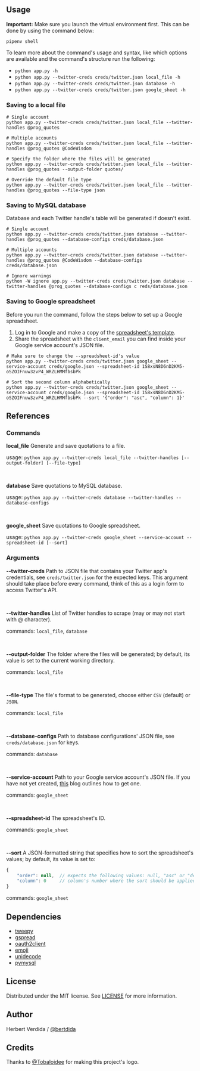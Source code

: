 ## Usage
**Important:** Make sure you launch the virtual environment first. This can be done by using the command below:
```shell
pipenv shell
```

To learn more about the command's usage and syntax, like which options are available and the command's structure run the following:

- `python app.py -h`
- `python app.py --twitter-creds creds/twitter.json local_file -h`
- `python app.py --twitter-creds creds/twitter.json database -h`
- `python app.py --twitter-creds creds/twitter.json google_sheet -h`

### Saving to a local file

```shell
# Single account
python app.py --twitter-creds creds/twitter.json local_file --twitter-handles @prog_quotes

# Multiple accounts
python app.py --twitter-creds creds/twitter.json local_file --twitter-handles @prog_quotes @CodeWisdom

# Specify the folder where the files will be generated
python app.py --twitter-creds creds/twitter.json local_file --twitter-handles @prog_quotes --output-folder quotes/

# Override the default file type
python app.py --twitter-creds creds/twitter.json local_file --twitter-handles @prog_quotes --file-type json
```

### Saving to MySQL database
Database and each Twitter handle's table will be generated if doesn't exist.

```shell
# Single account
python app.py --twitter-creds creds/twitter.json database --twitter-handles @prog_quotes --database-configs creds/database.json

# Multiple accounts
python app.py --twitter-creds creds/twitter.json database --twitter-handles @prog_quotes @CodeWisdom --database-configs creds/database.json

# Ignore warnings
python -W ignore app.py --twitter-creds creds/twitter.json database --twitter-handles @prog_quotes --database-configs c reds/database.json
```

### Saving to Google spreadsheet

Before you run the command, follow the steps below to set up a Google spreadsheet.
1. Log in to Google and make a copy of the [spreadsheet's template](https://docs.google.com/spreadsheets/d/1S8xsN8D6nD2KM5-oSZOIFnuw3zvP4_WRZLHMMfbsbPk/edit?usp=sharing).
2. Share the spreadsheet with the `client_email` you can find inside your Google service account's JSON file.

```shell
# Make sure to change the --spreadsheet-id's value
python app.py --twitter-creds creds/twitter.json google_sheet --service-account creds/google.json --spreadsheet-id 1S8xsN8D6nD2KM5-oSZOIFnuw3zvP4_WRZLHMMfbsbPk

# Sort the second column alphabetically
python app.py --twitter-creds creds/twitter.json google_sheet --service-account creds/google.json --spreadsheet-id 1S8xsN8D6nD2KM5-oSZOIFnuw3zvP4_WRZLHMMfbsbPk --sort '{"order": "asc", "column": 1}'
```

## References

### Commands

**local_file**  Generate and save quotations to a file.

usage: `python app.py --twitter-creds local_file --twitter-handles [--output-folder] [--file-type]`

<br>

**database** Save quotations to MySQL database.

usage: `python app.py --twitter-creds database --twitter-handles --database-configs`

<br>

**google_sheet** Save quotations to Google spreadsheet.

usage: `python app.py --twitter-creds google_sheet --service-account --spreadsheet-id [--sort]`

### Arguments

**--twitter-creds** Path to JSON file that contains your Twitter app's credentials, see `creds/twitter.json` for the expected keys. This argument should take place before every command, think of this as a login form to access Twitter's API.

<br>

**--twitter-handles** List of Twitter handles to scrape (may or may not start with @ character).

commands: `local_file`, `database`

<br>

**--output-folder** The folder where the files will be generated; by default, its value is set to the current working directory.

commands: `local_file`

<br>

**--file-type** The file's format to be generated, choose either `CSV` (default) or `JSON`.

commands: `local_file`

<br>

**--database-configs** Path to database configurations' JSON file, see `creds/database.json` for keys.

commands: `database`

<br>

**--service-account** Path to your Google service account's JSON file. If you have not yet created, [this](https://www.fillup.io/post/read-and-write-google-sheets-from-php/) blog outlines how to get one.

commands: `google_sheet`

<br>

**--spreadsheet-id** The spreadsheet's ID.

commands: `google_sheet`

<br>

**--sort** A JSON-formatted string that specifies how to sort the spreadsheet's values; by default, its value is set to:

```javascript
{
    "order": null,  // expects the following values: null, "asc" or "desc"
    "column": 0     // column's number where the sort should be applied to 
}
```

commands: `google_sheet`


## Dependencies

- [tweepy](https://github.com/tweepy/tweepy)
- [gspread](https://github.com/burnash/gspread)
- [oauth2client](https://github.com/googleapis/oauth2client)
- [emoji](https://github.com/carpedm20/emoji/)
- [unidecode](https://github.com/avian2/unidecode)
- [pymysql](https://github.com/PyMySQL/PyMySQL)

## License

Distributed under the MIT license. See [LICENSE](https://github.com/bertdida/TwitterQuoteScraper/blob/master/LICENSE) for more information.


## Author

Herbert Verdida / [@bertdida](https://twitter.com/bertdida)

## Credits

Thanks to [@Tobaloidee](https://github.com/Tobaloidee) for making this project's logo.
